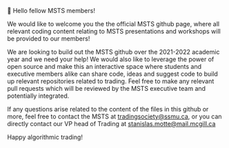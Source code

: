 👋 Hello fellow MSTS members!

We would like to welcome you the the official MSTS github page, where all relevant coding content relating to MSTS presentations and workshops will be
provided to our members! 

We are looking to build out the MSTS github over the 2021-2022 academic year and we need your help! We would also like to leverage the power of open source
and make this an interactive space where students and executive members alike can share code, ideas and suggest code to build up relevant repositories
related to trading. Feel free to make any relevant pull requests which will be reviewed by the MSTS executive team and potentially integrated.

If any questions arise related to the content of the files in this github or more, feel free to contact the MSTS at tradingsociety@ssmu.ca, or you can 
directly contact our VP head of Trading at stanislas.motte@mail.mcgill.ca

Happy algorithmic trading!
